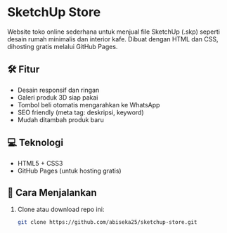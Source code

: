 # SketchUp Store

Website toko online sederhana untuk menjual file SketchUp (.skp) seperti desain rumah minimalis dan interior kafe. Dibuat dengan HTML dan CSS, dihosting gratis melalui GitHub Pages.

## 🛠️ Fitur
- Desain responsif dan ringan
- Galeri produk 3D siap pakai
- Tombol beli otomatis mengarahkan ke WhatsApp
- SEO friendly (meta tag: deskripsi, keyword)
- Mudah ditambah produk baru

## 💻 Teknologi
- HTML5 + CSS3
- GitHub Pages (untuk hosting gratis)

## 🚀 Cara Menjalankan
1. Clone atau download repo ini:
   ```bash
   git clone https://github.com/abiseka25/sketchup-store.git
